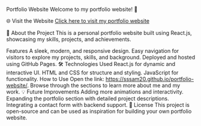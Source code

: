 Portfolio Website
Welcome to my portfolio website! 🎉

🌐 Visit the Website
[Click here to visit my portfolio website](https://sssam20.github.io/portfolio-website/)


🚀 About the Project
This is a personal portfolio website built using React.js, showcasing my skills, projects, and achievements.

Features
A sleek, modern, and responsive design.
Easy navigation for visitors to explore my projects, skills, and background.
Deployed and hosted using GitHub Pages.
🛠️ Technologies Used
React.js for dynamic and interactive UI.
HTML and CSS for structure and styling.
JavaScript for functionality.
How to Use
Open the link: https://sssam20.github.io/portfolio-website/.
Browse through the sections to learn more about me and my work.
💡 Future Improvements
Adding more animations and interactivity.
Expanding the portfolio section with detailed project descriptions.
Integrating a contact form with backend support.
📝 License
This project is open-source and can be used as inspiration for building your own portfolio website.
